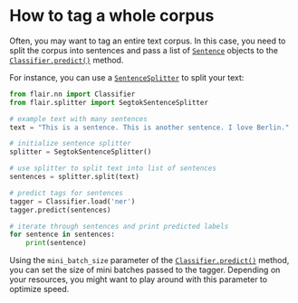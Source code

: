 # How to tag a whole corpus

Often, you may want to tag an entire text corpus. In this case, you need to split the corpus into sentences and pass a
list of [`Sentence`](#flair.data.Sentence) objects to the [`Classifier.predict()`](#flair.nn.Classifier.predict) method.

For instance, you can use a [`SentenceSplitter`](#flair.splitter.SentenceSplitter) to split your text:

```python
from flair.nn import Classifier
from flair.splitter import SegtokSentenceSplitter

# example text with many sentences
text = "This is a sentence. This is another sentence. I love Berlin."

# initialize sentence splitter
splitter = SegtokSentenceSplitter()

# use splitter to split text into list of sentences
sentences = splitter.split(text)

# predict tags for sentences
tagger = Classifier.load('ner')
tagger.predict(sentences)

# iterate through sentences and print predicted labels
for sentence in sentences:
    print(sentence)
```

Using the `mini_batch_size` parameter of the [`Classifier.predict()`](#flair.nn.Classifier.predict) method, you can set the size of mini batches passed to the
tagger. Depending on your resources, you might want to play around with this parameter to optimize speed.

